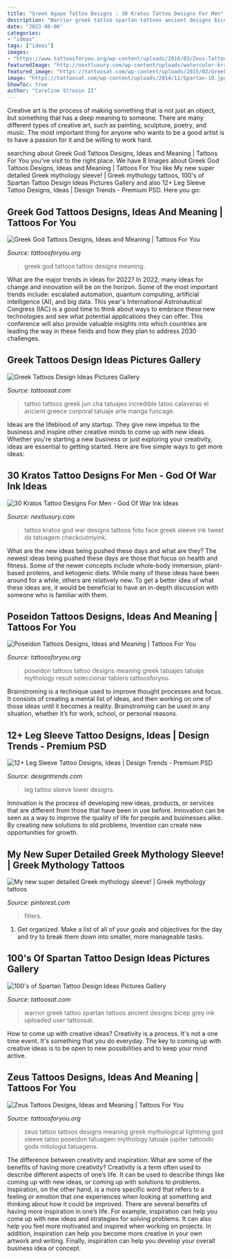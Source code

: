 ```yaml
---
title: "Greek Agape Tattoo Designs : 30 Kratos Tattoo Designs For Men"
description: "Warrior greek tattoo spartan tattoos ancient designs bicep grey ink uploaded user tattoosat"
date: "2023-08-06"
categories:
- "ideas"
tags: ["ideas"]
images:
- "https://www.tattoosforyou.org/wp-content/uploads/2016/03/Zeus-Tattoo.jpg"
featuredImage: "http://nextluxury.com/wp-content/uploads/watercolor-kratos-male-arm-tattoo.jpg"
featured_image: "https://tattoosat.com/wp-content/uploads/2015/02/Greek-Tattoo-11.jpg"
image: "https://tattoosat.com/wp-content/uploads/2014/11/Spartan-10.jpg"
ShowToc: true
author: "Caroline Strosin II"
---
```



Creative art is the process of making something that is not just an object, but something that has a deep meaning to someone. There are many different types of creative art, such as painting, sculpture, poetry, and music. The most important thing for anyone who wants to be a good artist is to have a passion for it and be willing to work hard.

	

		
searching about Greek God Tattoos Designs, Ideas and Meaning | Tattoos For You you've visit to the right place. We have 8 Images about Greek God Tattoos Designs, Ideas and Meaning | Tattoos For You like My new super detailed Greek mythology sleeve! | Greek mythology tattoos, 100&#039;s of Spartan Tattoo Design Ideas Pictures Gallery and also 12+ Leg Sleeve Tattoo Designs, Ideas | Design Trends - Premium PSD. Here you go:
		
    
## Greek God Tattoos Designs, Ideas And Meaning | Tattoos For You

<img loading=lazy src="https://www.tattoosforyou.org/wp-content/uploads/2016/03/Greek-God-Tattoo-Ideas.jpg" onerror="this.onerror=null;this.src='https://tse2.mm.bing.net/th?id=OIP.wWyOxLYI-QvNDQ-CNjX0xAHaL6&amp;pid=15.1';" alt="Greek God Tattoos Designs, Ideas and Meaning | Tattoos For You">

_Source: tattoosforyou.org_

>greek god tattoos tattoo designs meaning. 

	

What are the major trends in ideas for 2022?
In 2022, many ideas for change and innovation will be on the horizon. Some of the most important trends include: escalated automation, quantum computing, artificial intelligence (AI), and big data. 
This year's International Astronautical Congress (IAC) is a good time to think about ways to embrace these new technologies and see what potential applications they can offer. This conference will also provide valuable insights into which countries are leading the way in these fields and how they plan to address 2030 challenges.

    
## Greek Tattoos Design Ideas Pictures Gallery

<img loading=lazy src="https://tattoosat.com/wp-content/uploads/2015/02/Greek-Tattoo-11.jpg" onerror="this.onerror=null;this.src='https://tse1.mm.bing.net/th?id=OIP.CrwbUTWBLzVoEoZQ8k5BZwHaLP&amp;pid=15.1';" alt="Greek Tattoos Design Ideas Pictures Gallery">

_Source: tattoosat.com_

>tattoo tattoos greek jun cha tatuajes incredible tatoo calaveras el ancient greece corporal tatuaje arte manga funcage. 

	

Ideas are the lifeblood of any startup. They give new impetus to the business and inspire other creative minds to come up with new ideas. Whether you're starting a new business or just exploring your creativity, ideas are essential to getting started. Here are five simple ways to get more ideas: 

    
## 30 Kratos Tattoo Designs For Men - God Of War Ink Ideas

<img loading=lazy src="http://nextluxury.com/wp-content/uploads/watercolor-kratos-male-arm-tattoo.jpg" onerror="this.onerror=null;this.src='https://tse4.mm.bing.net/th?id=OIP.HVVUNd2l5OP28pBpmFDi9wAAAA&amp;pid=15.1';" alt="30 Kratos Tattoo Designs For Men - God Of War Ink Ideas">

_Source: nextluxury.com_

>tattoo kratos god war designs tattoos foto face greek sleeve ink tweet da tatuagem checkoutmyink. 

	

What are the new ideas being pushed these days and what are they?
The newest ideas being pushed these days are those that focus on health and fitness. Some of the newer concepts include whole-body immersion, plant-based proteins, and ketogenic diets. While many of these ideas have been around for a while, others are relatively new. To get a better idea of what these ideas are, it would be beneficial to have an in-depth discussion with someone who is familiar with them.

    
## Poseidon Tattoos Designs, Ideas And Meaning | Tattoos For You

<img loading=lazy src="https://www.tattoosforyou.org/wp-content/uploads/2016/03/Poseidon-Tattoos.jpg" onerror="this.onerror=null;this.src='https://tse3.mm.bing.net/th?id=OIP.dPSW_GS0ZCIyRsuADgAuzwHaLH&amp;pid=15.1';" alt="Poseidon Tattoos Designs, Ideas and Meaning | Tattoos For You">

_Source: tattoosforyou.org_

>poseidon tattoos tattoo designs meaning greek tatuajes tatuaje mythology result seleccionar tablero tattoosforyou. 

	

Brainstroming is a technique used to improve thought processes and focus. It consists of creating a mental list of ideas, and then working on one of those ideas until it becomes a reality. Brainstroming can be used in any situation, whether it’s for work, school, or personal reasons.

    
## 12+ Leg Sleeve Tattoo Designs, Ideas | Design Trends - Premium PSD

<img loading=lazy src="https://images.designtrends.com/wp-content/uploads/2016/03/05055027/Nice-Look-Leg-Sleeve-Tattoo.jpg" onerror="this.onerror=null;this.src='https://tse4.mm.bing.net/th?id=OIP.-zH6v7GQUOkxz_5-k2JejwHaHa&amp;pid=15.1';" alt="12+ Leg Sleeve Tattoo Designs, Ideas | Design Trends - Premium PSD">

_Source: designtrends.com_

>leg tattoo sleeve lower designs. 

	

Innovation is the process of developing new ideas, products, or services that are different from those that have been in use before. Innovation can be seen as a way to improve the quality of life for people and businesses alike. By creating new solutions to old problems, Invention can create new opportunities for growth.

    
## My New Super Detailed Greek Mythology Sleeve! | Greek Mythology Tattoos

<img loading=lazy src="https://i.pinimg.com/736x/50/2b/26/502b262e2234d3783296b00a75dafd41.jpg" onerror="this.onerror=null;this.src='https://tse3.mm.bing.net/th?id=OIP.BYT_Bi2VSHsuzxG_DHrttQHaHa&amp;pid=15.1';" alt="My new super detailed Greek mythology sleeve! | Greek mythology tattoos">

_Source: pinterest.com_

>fillers. 

	

1. Get organized. Make a list of all of your goals and objectives for the day and try to break them down into smaller, more manageable tasks.

    
## 100&#039;s Of Spartan Tattoo Design Ideas Pictures Gallery

<img loading=lazy src="https://tattoosat.com/wp-content/uploads/2014/11/Spartan-10.jpg" onerror="this.onerror=null;this.src='https://tse3.mm.bing.net/th?id=OIP.J1Q0zUM4MdRFSA_BFggeswHaKd&amp;pid=15.1';" alt="100&#039;s of Spartan Tattoo Design Ideas Pictures Gallery">

_Source: tattoosat.com_

>warrior greek tattoo spartan tattoos ancient designs bicep grey ink uploaded user tattoosat. 

	

How to come up with creative ideas?
Creativity is a process. It's not a one time event. It's something that you do everyday. The key to coming up with creative ideas is to be open to new possibilities and to keep your mind active.

    
## Zeus Tattoos Designs, Ideas And Meaning | Tattoos For You

<img loading=lazy src="https://www.tattoosforyou.org/wp-content/uploads/2016/03/Zeus-Tattoo.jpg" onerror="this.onerror=null;this.src='https://tse3.mm.bing.net/th?id=OIP.iyxuOEsTNCljBe_wH-hVJQAAAA&amp;pid=15.1';" alt="Zeus Tattoos Designs, Ideas and Meaning | Tattoos For You">

_Source: tattoosforyou.org_

>zeus tattoo tattoos designs meaning greek mythological lightning god sleeve tatoo poseidon tatuagem mythology tatuaje jupiter tattoodo gods mitologia tatuagens. 

	

The difference between creativity and inspiration: What are some of the benefits of having more creativity?
Creativity is a term often used to describe different aspects of one’s life. It can be used to describe things like coming up with new ideas, or coming up with solutions to problems. Inspiration, on the other hand, is a more specific word that refers to a feeling or emotion that one experiences when looking at something and thinking about how it could be improved.
There are several benefits of having more inspiration in one’s life. For example, inspiration can help you come up with new ideas and strategies for solving problems. It can also help you feel more motivated and inspired when working on projects. In addition, inspiration can help you become more creative in your own artwork and writing. Finally, inspiration can help you develop your overall business idea or concept.

